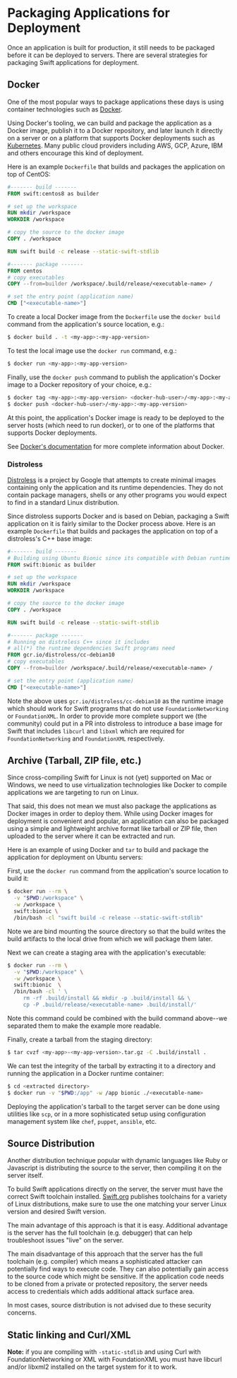 # Packaging Applications for Deployment

Once an application is built for production, it still needs to be packaged before it can be deployed to servers. There are several strategies for packaging Swift applications for deployment.

## Docker

One of the most popular ways to package applications these days is using container technologies such as [Docker](https://www.docker.com).

Using Docker's tooling, we can build and package the application as a Docker image, publish it to a Docker repository, and later launch it directly on a server or on a platform that supports Docker deployments such as [Kubernetes](https://kubernetes.io). Many public cloud providers including AWS, GCP, Azure, IBM and others encourage this kind of deployment.

Here is an example `Dockerfile` that builds and packages the application on top of CentOS:

```Dockerfile
#------- build -------
FROM swift:centos8 as builder

# set up the workspace
RUN mkdir /workspace
WORKDIR /workspace

# copy the source to the docker image
COPY . /workspace

RUN swift build -c release --static-swift-stdlib

#------- package -------
FROM centos
# copy executables
COPY --from=builder /workspace/.build/release/<executable-name> /

# set the entry point (application name)
CMD ["<executable-name>"]
```

To create a local Docker image from the `Dockerfile` use the `docker build` command from the application's source location, e.g.:

```bash
$ docker build . -t <my-app>:<my-app-version>
```

To test the local image use the `docker run` command, e.g.:

```bash
$ docker run <my-app>:<my-app-version>
```

Finally, use the `docker push` command to publish the application's Docker image to a Docker repository of your choice, e.g.:

```bash
$ docker tag <my-app>:<my-app-version> <docker-hub-user>/<my-app>:<my-app-version>
$ docker push <docker-hub-user>/<my-app>:<my-app-version>
```

At this point, the application's Docker image is ready to be deployed to the server hosts (which need to run docker), or to one of the platforms that supports Docker deployments.

See [Docker's documentation](https://docs.docker.com/engine/reference/commandline/) for more complete information about Docker.

### Distroless

[Distroless](https://github.com/GoogleContainerTools/distroless) is a project by Google that attempts to create minimal images containing only the application and its runtime dependencies. They do not contain package managers, shells or any other programs you would expect to find in a standard Linux distribution.

Since distroless supports Docker and is based on Debian, packaging a Swift application on it is fairly similar to the Docker process above. Here is an example `Dockerfile` that builds and packages the application on top of a distroless's C++ base image:

```Dockerfile
#------- build -------
# Building using Ubuntu Bionic since its compatible with Debian runtime
FROM swift:bionic as builder

# set up the workspace
RUN mkdir /workspace
WORKDIR /workspace

# copy the source to the docker image
COPY . /workspace

RUN swift build -c release --static-swift-stdlib

#------- package -------
# Running on distroless C++ since it includes
# all(*) the runtime dependencies Swift programs need
FROM gcr.io/distroless/cc-debian10
# copy executables
COPY --from=builder /workspace/.build/release/<executable-name> /

# set the entry point (application name)
CMD ["<executable-name>"]
```

Note the above uses `gcr.io/distroless/cc-debian10` as the runtime image which should work for Swift programs that do not use `FoundationNetworking` or `FoundationXML`. In order to provide more complete support we (the community) could put in a PR into distroless to introduce a base image for Swift that includes `libcurl` and `libxml` which are required for `FoundationNetworking` and `FoundationXML` respectively.

## Archive (Tarball, ZIP file, etc.)

Since cross-compiling Swift for Linux is not (yet) supported on Mac or Windows, we need to use virtualization technologies like Docker to compile applications we are targeting to run on Linux.

That said, this does not mean we must also package the applications as Docker images in order to deploy them. While using Docker images for deployment is convenient and popular, an application can also be packaged using a simple and lightweight archive format like tarball or ZIP file, then uploaded to the server where it can be extracted and run.

Here is an example of using Docker and `tar` to build and package the application for deployment on Ubuntu servers:

First, use the `docker run` command from the application's source location to build it:

```bash
$ docker run --rm \
  -v "$PWD:/workspace" \
  -w /workspace \
  swift:bionic \
  /bin/bash -cl "swift build -c release --static-swift-stdlib"
```

Note we are bind mounting the source directory so that the build writes the build artifacts to the local drive from which we will package them later.

Next we can create a staging area with the application's executable:

```bash
$ docker run --rm \
  -v "$PWD:/workspace" \
  -w /workspace \
  swift:bionic  \
  /bin/bash -cl ' \
     rm -rf .build/install && mkdir -p .build/install && \
     cp -P .build/release/<executable-name> .build/install/'
```

Note this command could be combined with the build command above--we separated them to make the example more readable.

Finally, create a tarball from the staging directory:

```bash
$ tar cvzf <my-app>-<my-app-version>.tar.gz -C .build/install .
```

We can test the integrity of the tarball by extracting it to a directory and running the application in a Docker runtime container:

```bash
$ cd <extracted directory>
$ docker run -v "$PWD:/app" -w /app bionic ./<executable-name>
```

Deploying the application's tarball to the target server can be done using utilities like `scp`, or in a more sophisticated setup using configuration management system like `chef`, `puppet`, `ansible`, etc.


## Source Distribution

Another distribution technique popular with dynamic languages like Ruby or Javascript is distributing the source to the server, then compiling it on the server itself.

To build Swift applications directly on the server, the server must have the correct Swift toolchain installed. [Swift.org](https://swift.org/download/#linux) publishes toolchains for a variety of Linux distributions, make sure to use the one matching your server Linux version and desired Swift version.

The main advantage of this approach is that it is easy. Additional advantage is the server has the full toolchain (e.g. debugger) that can help troubleshoot issues "live" on the server.

The main disadvantage of this approach that the server has the full toolchain (e.g. compiler) which means a sophisticated attacker can potentially find ways to execute code. They can also potentially gain access to the source code which might be sensitive. If the application code needs to be cloned from a private or protected repository, the server needs access to credentials which adds additional attack surface area.

In most cases, source distribution is not advised due to these security concerns.

## Static linking and Curl/XML

**Note:** if you are compiling with `-static-stdlib` and using Curl with FoundationNetworking or XML with FoundationXML you must have libcurl and/or libxml2 installed on the target system for it to work.